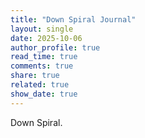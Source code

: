 ```yaml
---
title: "Down Spiral Journal"
layout: single
date: 2025-10-06
author_profile: true
read_time: true
comments: true
share: true
related: true
show_date: true
---
```

Down Spiral.
